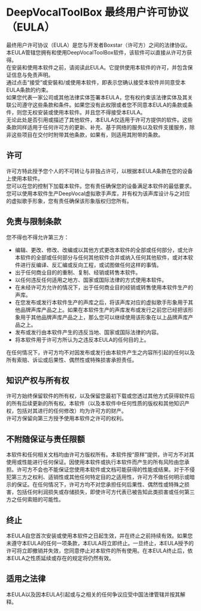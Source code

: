 DeepVocalToolBox 最终用户许可协议（EULA）  
====  

最终用户许可协议（EULA）是您与开发者Boxstar（许可方）之间的法律协议。  
本EULA管辖您拥有和使用DeepVocalToolBox软件，该软件可以直接从许可方获得。  
在安装和使用本软件之前，请阅读此EULA。它提供使用本软件的许可，并包含保证信息与免责声明。  
通过点击“接受”或安裝和/或使用本软件，即表示您确认接受本软件并同意受本EULA条款的约束。  
如果您代表一家公司或其他法律实体签署本EULA，您有权约束该法律实体及其关联公司遵守这些条款和条件。如果您没有此权限或者您不同意本EULA的条款或条件，则您无权安装或使用本软件。并且您不得接受本EULA。  
无论此处是否引用或描述了其他软件，本EULA仅适用于许可方提供的软件。这些条款同样适用于任何许可方的更新、补充、基于网络的服务以及软件支援服务，除非这些项目在交付时附带其他条款，如果有，则适用其附带的条款。  

许可  
----  

许可方特此授予您个人的不可转让与非独占许可，以根据本EULA条款在您的设备上使用本软件。  
您可以在您的控制下加载本软件。您有责任确保您的设备满足本软件的最低要求。  
您可以使用本软件生产DeepVocal虚拟歌手声库，并有权为该声库设计与之对应的虚拟歌手形象，您有责任确保该形象版权归您所有。  

免责与限制条款  
----  

您不得也不得允许第三方：  

- 编辑、更改、修改、改编或以其他方式更改本软件的全部或任何部分，或允许本软件的全部或任何部分与任何其他软件合并或纳入任何其他软件，或对本软件进行反编译、反汇编或反向工程，或试图做任何这样的事情。  
- 出于任何商业目的的重制、复制、经销或转售本软件。  
- 以任何违反任何适用之地方、国家或国际法律的方式使用本软件。  
- 在未经许可方允许的情况下，出于任何商业目的经销或转售使用本软件生产的声库。  
- 在您发布或发行本软件生产的声库之后，将该声库对应的虚拟歌手形象用于其他品牌声库产品之上。如果在本软件生产的声库发布或发行之前您已经把该形象用于其他品牌声库产品之上，那么您可以继续使用该形象在以上品牌声库产品之上。  
- 发布或发行由本软件产生的违反当地、国家或国际法律的内容。  
- 将本软件用于许可方所认为之违反本EULA的任何目的上。  

在任何情况下，许可方均不对因发布或发行由本软件产生之内容所引起的任何以及所有索赔、诉讼或后果性、偶然性或特殊损害承担责任。  

知识产权与所有权  
----  

许可方始终保留软件的所有权，以及保留您最初下载或您透过其他方式获得软件后的所有后续更新的所有权。本软件（以及本软件中任何性质的版权和其他知识产权，包括对其进行的任何修改）均为许可方的财产。  
许可方保留向第三方授予使用本软件之许可的权利。  

不附随保证与责任限额  
----  

本软件和任何相关文档均由许可方版权所有。本软件按“原样”提供，许可方不对其使用或性能进行任何保证。因使用本软件或执行本软件而产生的所有风险由您承担。许可方不会也不能保证您使用本软件或文档可能获得的性能或结果。对于不侵犯第三方之权利、适销性或其他任何特定目的之适用性，许可方不做任何明示或暗示的保证。在任何情况下，许可方均不对您承担任何后果性、偶然性或特殊之损害，包括任何利润损失或存储损失，即使许可方代表已被告知此类损害或任何第三方之任何索赔的可能性。  

终止  
----  

本EULA自您首次安装或使用本软件之日起生效，并在终止之前持续有效。如果您未遵守本EULA的任何一项条款，本EULA将立即终止。一旦终止，本EULA授予的许可将立即撤销并失效，您同意停止对本软件的所有使用。在本EULA终止后，依本EULA之性质延续或存在的规定将仍然有效。  

适用之法律  
----  

本EULA以及因本EULA引起或与之相关的任何争议应受中国法律管辖并按其解释。